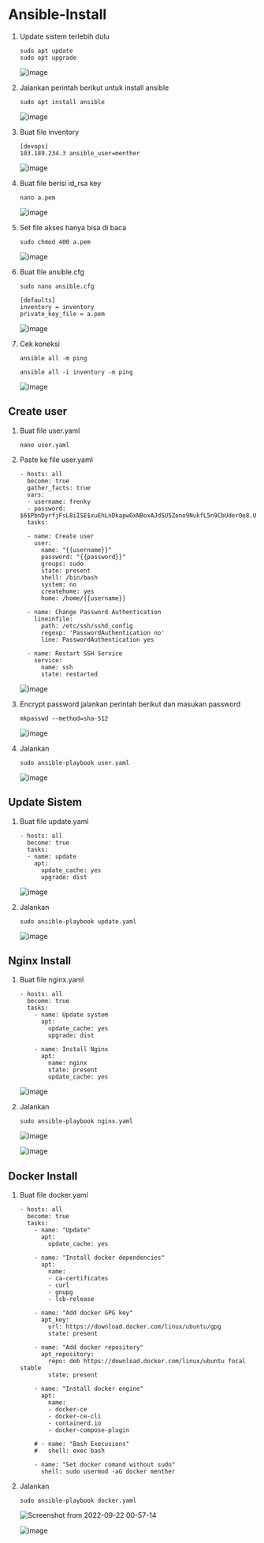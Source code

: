 # Ansible-Install


1. Update sistem terlebih dulu

       sudo apt update
       sudo apt upgrade

   ![image](https://user-images.githubusercontent.com/40049149/191546792-a9ee4267-e288-425e-8168-ffb778bc2f65.png)

2. Jalankan perintah berikut untuk install ansible

       sudo apt install ansible

   ![image](https://user-images.githubusercontent.com/40049149/191548304-382ebd5e-18ce-4135-a855-2cb54fcf7fb4.png)

3. Buat file inventory

       [devops]
       103.189.234.3 ansible_user=menther

   ![image](https://user-images.githubusercontent.com/40049149/191549807-8b31a94b-df8f-4bfa-854c-004b77e16a9d.png)

4. Buat file berisi id_rsa key

       nano a.pem

   ![image](https://user-images.githubusercontent.com/40049149/191550579-75977770-819e-48c1-a237-a4a6e9739473.png)

5. Set file akses hanya bisa di baca

       sudo chmod 400 a.pem

   ![image](https://user-images.githubusercontent.com/40049149/191551032-b0b91e1f-b01e-47cc-aa56-26291687b2a1.png)

6. Buat file ansible.cfg 

       sudo nano ansible.cfg
       
       [defaults]
       inventory = inventory
       private_key_file = a.pem

   ![image](https://user-images.githubusercontent.com/40049149/191552622-043f9fcc-72e5-4e0d-92da-71577c05fccc.png)

7. Cek koneksi

       ansible all -m ping
       
       ansible all -i inventory -m ping

   ![image](https://user-images.githubusercontent.com/40049149/191553113-16e45375-28e4-469e-8bc9-0f6211b09060.png)

## Create user

1. Buat file user.yaml

       nano user.yaml

2. Paste ke file user.yaml

       - hosts: all
         become: true
         gather_facts: true
         vars:
         - username: frenky
         - password: $6$PbnDyrfjFsL8iISE$xuEhLnDkapwGxNBoxAJdSU5Zeno9NukfL5n9CbUderOe8.UgqitNkyAmDEAtl788rmFpNS4UCxNzBhK2KYv5T.
         tasks:

         - name: Create user
           user:
             name: "{{username}}"
             password: "{{password}}"
             groups: sudo
             state: present
             shell: /bin/bash
             system: no
             createhome: yes
             home: /home/{{username}}

         - name: Change Password Authentication
           lineinfile:
             path: /etc/ssh/sshd_config
             regexp: 'PasswordAuthentication no'
             line: PasswordAuthentication yes

         - name: Restart SSH Service
           service:
             name: ssh
             state: restarted

   ![image](https://user-images.githubusercontent.com/40049149/191566414-4d1a6cd1-3919-4a69-8588-4ae3e96143cf.png)

3. Encrypt password jalankan perintah berikut dan masukan password

       mkpasswd --method=sha-512

   ![image](https://user-images.githubusercontent.com/40049149/191561866-4bb68199-610d-42a4-9f49-db7581f91cd6.png)

4. Jalankan

       sudo ansible-playbook user.yaml

   ![image](https://user-images.githubusercontent.com/40049149/191567077-5a8e5ce0-1af2-403c-ac9e-f8fe38f60f47.png)

## Update Sistem

1. Buat file update.yaml

       - hosts: all
         become: true
         tasks:
         - name: update
           apt:
             update_cache: yes
             upgrade: dist

   ![image](https://user-images.githubusercontent.com/40049149/191568578-1f23db57-dbd3-4616-9c99-a2bf5f9aa21f.png)

2. Jalankan 

       sudo ansible-playbook update.yaml

   ![image](https://user-images.githubusercontent.com/40049149/191568768-cd4f6d73-641e-476c-b284-65131dda754b.png)

## Nginx Install

1. Buat file nginx.yaml
       
       - hosts: all
         become: true
         tasks:
           - name: Update system
             apt:
               update_cache: yes
               upgrade: dist

           - name: Install Nginx
             apt:
               name: nginx
               state: present
               update_cache: yes

   ![image](https://user-images.githubusercontent.com/40049149/191571182-84303e8e-6027-4203-bfcc-21ee6e46872d.png)

2. Jalankan

       sudo ansible-playbook nginx.yaml

   ![image](https://user-images.githubusercontent.com/40049149/191571602-dc0d7f7d-babe-4f4e-a619-464b4a81487c.png)

   ![image](https://user-images.githubusercontent.com/40049149/191571694-c18cd462-578e-48bf-a850-51bced2b9d10.png)

## Docker Install

1. Buat file docker.yaml

       - hosts: all
         become: true
         tasks:
           - name: "Update"
             apt:
               update_cache: yes

           - name: "Install docker dependencies"
             apt:
               name:
               - ca-certificates
               - curl
               - gnupg
               - lsb-release

           - name: "Add docker GPG key"
             apt_key:
               url: https://download.docker.com/linux/ubuntu/gpg
               state: present

           - name: "Add docker repository"
             apt_repository:
               repo: deb https://download.docker.com/linux/ubuntu focal stable
               state: present

           - name: "Install docker engine"
             apt:
               name:
               - docker-ce
               - docker-ce-cli
               - containerd.io
               - docker-compose-plugin

           # - name: "Bash Execusions"
           #   shell: exec bash

           - name: "Set docker comand without sudo"
             shell: sudo usermod -aG docker menther

2. Jalankan

       sudo ansible-playbook docker.yaml

   ![Screenshot from 2022-09-22 00-57-14](https://user-images.githubusercontent.com/40049149/191577634-7ceb63bf-a54e-49e9-8c63-dce3a05f7364.png)

   ![image](https://user-images.githubusercontent.com/40049149/191639960-587272b8-8613-4133-8037-eb98eefd794e.png)



















